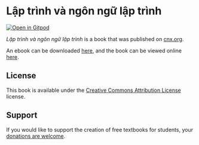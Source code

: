 # Lập trình và ngôn ngữ lập trình

[![Open in Gitpod](https://gitpod.io/button/open-in-gitpod.svg)](https://gitpod.io/from-referrer/)

_Lập trình và ngôn ngữ lập trình_ is a book that was published on [cnx.org](https://cnx.org/).

An ebook can be downloaded [here](https://github.com/cnx-user-books/cnxbook-lap-trinh-va-ngon-ngu-lap-trinh/releases/latest), and the book can be viewed online [here](https://github.com/cnx-user-books/cnxbook-lap-trinh-va-ngon-ngu-lap-trinh/releases/latest).

## License
This book is available under the [Creative Commons Attribution License](./LICENSE) license.

## Support
If you would like to support the creation of free textbooks for students, your [donations are welcome](https://riceconnect.rice.edu/donation/support-openstax-banner).

